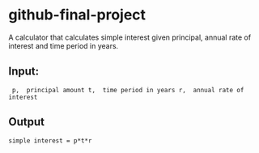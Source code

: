 # github-final-project
A calculator that calculates simple interest given principal, annual rate of interest and time period in years.

## Input:

   `` p,  principal amount
    t,  time period in years
    r,  annual rate of interest``
   
## Output
   `simple interest = p*t*r`
